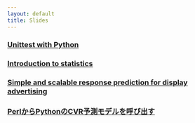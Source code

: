 ```yaml
---
layout: default
title: Slides
---
```


### [Unittest with Python](/slides/python_unittest.html)

### [Introduction to statistics](/slides/statistics_introduction.html)

### [Simple and scalable response prediction for display advertising](/slides/criteo_paper.html)

### [PerlからPythonのCVR予測モデルを呼び出す](/slides/call_cvr_prediction_model_from_perl.html)

